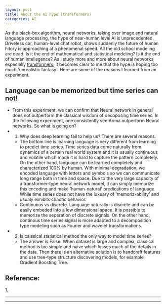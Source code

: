 ```yaml
---
layout: post
title: About the AI hype (transformers)
categories: AI
---
```


As the black-box algorithm, neural networks, taking over image and natural language processing, the hype of near-human level AI is unprecedented. Driveless car, human-level chat robot, shows suddenly the future of human hitory is approaching at a phenomenal speed. All the old school modeling are dead. Is it the end of mathematical and statistical modeling? Is it the end of human intellegence? 
As I study more and more about neural networks, especially [transformers](https://github.com/juntaoduan/Time-Series-Analysis_Classical_and_NeuralNet), it becomes clear to me that the hype is hoping too much 'unrealistic fantasy'. Here are some of the reasons I learned from an experiment.

## Language can be memorized but time series can not!
* From this experiment, we can confirm that Neural network in general does not outperform the classical wisdom of decoposing time series. In the following experiment, one consistently see Arima outperform Neural networks. So what is going on?
* 1. Why does deep learning fail to help us? There are several reasons.
    * The bottom line is learning language is very different from learning to predict time series. Time series data come naturally from dynamics of a certain real world system and it is usually continuous and volatile which made it is hard to capture the pattern completely. On the other hand, language can be learned completely and characterized 100% by human. With minimal degradation, we encoded language with letters and symbols so we can communicate long range both in time and space. Due to the very large capacity of a transformer-type neural network model, it can simply memorize this encoding and make 'human-natural' predications of language. While time series does not have the luxuary of 'memoriz-ability' and usualy exhibits chaotic behavior.
    * Continuous vs discrete. Language naturally is discrete and can be easily embeded into a low dimensional space. It is possible to memorize the seperation of discrete signals. On the other hand, continous time series signal is more adapted to a decomposition type modeling such as Fourier and wavelet transformations.
* 2. Is calssical statistical method the only way to model time series?
    * The answer is False. When dataset is large and complex, classical method is too simple and naive which losses much of the details in the data. Then there is an alternative solution is to handcraft features and use tree-type structure discovering models, for example Gradient Boosting Tree.


## Reference: 
[1.](https://github.com/juntaoduan/Time-Series-Analysis_Classical_and_NeuralNet)

----
****

